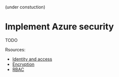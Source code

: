 (under constuction)
# Implement Azure security
TODO

Rsources:
* [Identity and access](https://docs.microsoft.com/en-us/learn/modules/intro-to-security-in-azure/3-identity-and-access)
* [Encryption](https://docs.microsoft.com/en-us/learn/modules/intro-to-security-in-azure/4-encryption)
* [RBAC](https://docs.microsoft.com/en-us/learn/modules/secure-azure-resources-with-rbac/)
